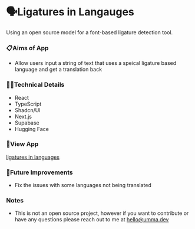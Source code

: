 # 🗣️Ligatures in Langauges
Using an open source model for a font-based ligature detection tool.

### 📋Aims of App
- Allow users input a string of text that uses a speical ligature based language and get a translation back
  
### 👩‍💻Technical Details

- React
- TypeScript
- Shadcn/UI
- Next.js
- Supabase
- Hugging Face

### 👀View App
[ligatures in languages](https://ligatures-in-languages-gw7vpi.vercel.app/)

### 💭Future Improvements
- Fix the issues with some languages not being translated

### Notes
- This is not an open source project, however if you want to contribute or have any questions please reach out to me at hello@umma.dev 

